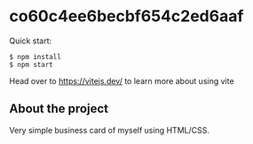 # co60c4ee6becbf654c2ed6aaf

Quick start:

```
$ npm install
$ npm start
````

Head over to https://vitejs.dev/ to learn more about using vite
## About the project

Very simple business card of myself using HTML/CSS. 
